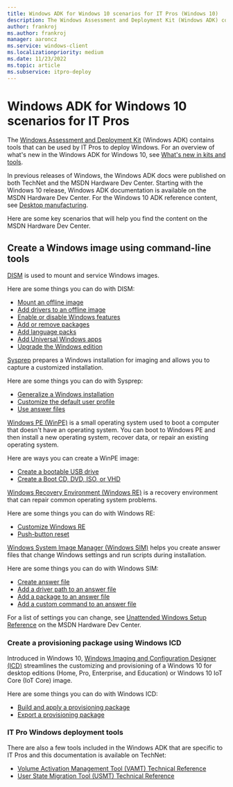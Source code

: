 ```yaml
---
title: Windows ADK for Windows 10 scenarios for IT Pros (Windows 10)
description: The Windows Assessment and Deployment Kit (Windows ADK) contains tools that can be used by IT Pros to deploy Windows.
author: frankroj
ms.author: frankroj
manager: aaroncz
ms.service: windows-client
ms.localizationpriority: medium
ms.date: 11/23/2022
ms.topic: article
ms.subservice: itpro-deploy
---
```


# Windows ADK for Windows 10 scenarios for IT Pros

The [Windows Assessment and Deployment Kit](/windows-hardware/get-started/adk-install) (Windows ADK) contains tools that can be used by IT Pros to deploy Windows. For an overview of what's new in the Windows ADK for Windows 10, see [What's new in kits and tools](/windows-hardware/get-started/what-s-new-in-kits-and-tools).

In previous releases of Windows, the Windows ADK docs were published on both TechNet and the MSDN Hardware Dev Center. Starting with the Windows 10 release, Windows ADK documentation is available on the MSDN Hardware Dev Center. For the Windows 10 ADK reference content, see [Desktop manufacturing](/windows-hardware/manufacture/desktop/).

Here are some key scenarios that will help you find the content on the MSDN Hardware Dev Center.

## Create a Windows image using command-line tools

[DISM](/windows-hardware/manufacture/desktop/dism---deployment-image-servicing-and-management-technical-reference-for-windows) is used to mount and service Windows images.

Here are some things you can do with DISM:

- [Mount an offline image](/windows-hardware/manufacture/desktop/mount-and-modify-a-windows-image-using-dism)
- [Add drivers to an offline image](/windows-hardware/manufacture/desktop/add-and-remove-drivers-to-an-offline-windows-image)
- [Enable or disable Windows features](/windows-hardware/manufacture/desktop/enable-or-disable-windows-features-using-dism)
- [Add or remove packages](/windows-hardware/manufacture/desktop/add-or-remove-packages-offline-using-dism)
- [Add language packs](/windows-hardware/manufacture/desktop/add-language-packs-to-windows)
- [Add Universal Windows apps](/windows-hardware/manufacture/desktop/preinstall-apps-using-dism)
- [Upgrade the Windows edition](/windows-hardware/manufacture/desktop/change-the-windows-image-to-a-higher-edition-using-dism)

[Sysprep](/windows-hardware/manufacture/desktop/sysprep--system-preparation--overview) prepares a Windows installation for imaging and allows you to capture a customized installation.

Here are some things you can do with Sysprep:

- [Generalize a Windows installation](/windows-hardware/manufacture/desktop/sysprep--generalize--a-windows-installation)
- [Customize the default user profile](/windows-hardware/manufacture/desktop/customize-the-default-user-profile-by-using-copyprofile)
- [Use answer files](/windows-hardware/manufacture/desktop/use-answer-files-with-sysprep)

[Windows PE (WinPE)](/windows-hardware/manufacture/desktop/winpe-intro) is a small operating system used to boot a computer that doesn't have an operating system. You can boot to Windows PE and then install a new operating system, recover data, or repair an existing operating system.

Here are ways you can create a WinPE image:

- [Create a bootable USB drive](/windows-hardware/manufacture/desktop/winpe-create-usb-bootable-drive)
- [Create a Boot CD, DVD, ISO, or VHD](/windows-hardware/manufacture/desktop/winpe-create-usb-bootable-drive)

[Windows Recovery Environment (Windows RE)](/windows-hardware/manufacture/desktop/windows-recovery-environment--windows-re--technical-reference) is a recovery environment that can repair common operating system problems.

Here are some things you can do with Windows RE:

- [Customize Windows RE](/windows-hardware/manufacture/desktop/customize-windows-re)
- [Push-button reset](/windows-hardware/manufacture/desktop/push-button-reset-overview)

[Windows System Image Manager (Windows SIM)](/windows-hardware/customize/desktop/wsim/windows-system-image-manager-technical-reference) helps you create answer files that change Windows settings and run scripts during installation.

Here are some things you can do with Windows SIM:

- [Create answer file](/windows-hardware/customize/desktop/wsim/create-or-open-an-answer-file)
- [Add a driver path to an answer file](/windows-hardware/customize/desktop/wsim/add-a-device-driver-path-to-an-answer-file)
- [Add a package to an answer file](/windows-hardware/customize/desktop/wsim/add-a-package-to-an-answer-file)
- [Add a custom command to an answer file](/windows-hardware/customize/desktop/wsim/add-a-custom-command-to-an-answer-file)

For a list of settings you can change, see [Unattended Windows Setup Reference](/windows-hardware/customize/desktop/unattend/) on the MSDN Hardware Dev Center.

### Create a provisioning package using Windows ICD

Introduced in Windows 10, [Windows Imaging and Configuration Designer (ICD)](/windows/configuration/provisioning-packages/provisioning-install-icd) streamlines the customizing and provisioning of a Windows 10 for desktop editions (Home, Pro, Enterprise, and Education) or Windows 10 IoT Core (IoT Core) image.

Here are some things you can do with Windows ICD:

- [Build and apply a provisioning package](/windows/configuration/provisioning-packages/provisioning-create-package)
- [Export a provisioning package](/windows/configuration/provisioning-packages/provisioning-create-package)

### IT Pro Windows deployment tools

There are also a few tools included in the Windows ADK that are specific to IT Pros and this documentation is available on TechNet:

- [Volume Activation Management Tool (VAMT) Technical Reference](volume-activation/volume-activation-management-tool.md)
- [User State Migration Tool (USMT) Technical Reference](usmt/usmt-technical-reference.md)
